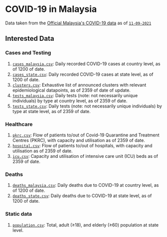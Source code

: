 # COVID-19 in Malaysia

Data taken from the [Official Malaysia's COVID-19 data](https://github.com/MoH-Malaysia/covid19-public) as of [`11-09-2021`](https://github.com/MoH-Malaysia/covid19-public/commit/a9d2a11512d0943db02140a03486f6862df87107)

## Interested Data

### Cases and Testing

1. [`cases_malaysia.csv`](https://github.com/MoH-Malaysia/covid19-public/blob/main/epidemic/cases_malaysia.csv): Daily recorded COVID-19 cases at country level, as of 1200 of date.
2. [`cases_state.csv`](https://github.com/MoH-Malaysia/covid19-public/blob/main/epidemic/cases_state.csv): Daily recorded COVID-19 cases at state level, as of 1200 of date.
3. [`clusters.csv`](https://github.com/MoH-Malaysia/covid19-public/blob/main/epidemic/clusters.csv): Exhaustive list of announced clusters with relevant epidemiological datapoints, as of 2359 of date of update.
4. [`tests_malaysia.csv`](https://github.com/MoH-Malaysia/covid19-public/blob/main/epidemic/tests_malaysia.csv): Daily tests (note: not necessarily unique individuals) by type at country level, as of 2359 of date.
5. [`tests_state.csv`](https://github.com/MoH-Malaysia/covid19-public/blob/main/epidemic/tests_malaysia.csv): Daily tests (note: not necessarily unique individuals) by type at state level, as of 2359 of date.

### Healthcare

1. [`pkrc.csv`](https://github.com/MoH-Malaysia/covid19-public/blob/main/epidemic/pkrc.csv): Flow of patients to/out of Covid-19 Quarantine and Treatment Centres (PKRC), with capacity and utilisation as of 2359 of date.
2. [`hospital.csv`](https://github.com/MoH-Malaysia/covid19-public/blob/main/epidemic/hospital.csv): Flow of patients to/out of hospitals, with capacity and utilisation as of 2359 of date.
3. [`icu.csv`](https://github.com/MoH-Malaysia/covid19-public/blob/main/epidemic/icu.csv): Capacity and utilisation of intensive care unit (ICU) beds as of 2359 of date.

### Deaths

1. [`deaths_malaysia.csv`](https://github.com/MoH-Malaysia/covid19-public/blob/main/epidemic/deaths_malaysia.csv): Daily deaths due to COVID-19 at country level, as of 1200 of date.
2. [`deaths_state.csv`](https://github.com/MoH-Malaysia/covid19-public/blob/main/epidemic/deaths_state.csv): Daily deaths due to COVID-19 at state level, as of 1200 of date.

### Static data

1. [`population.csv`](https://github.com/MoH-Malaysia/covid19-public/blob/main/static/population.csv): Total, adult (≥18), and elderly (≥60) population at state level.

